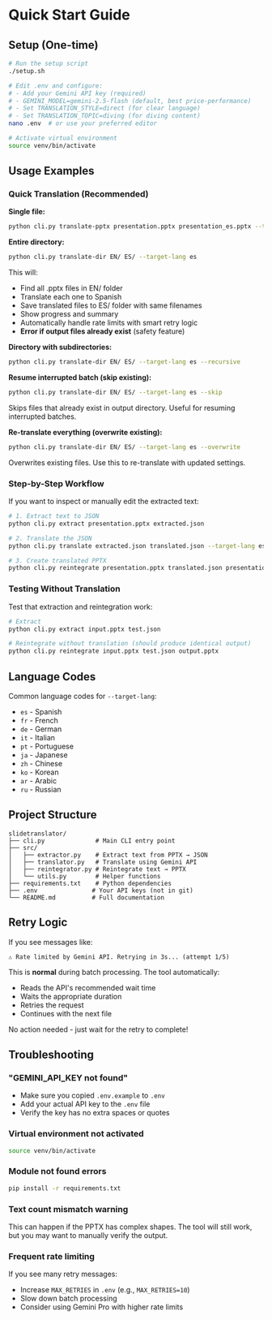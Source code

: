 # Quick Start Guide

## Setup (One-time)

```bash
# Run the setup script
./setup.sh

# Edit .env and configure:
# - Add your Gemini API key (required)
# - GEMINI_MODEL=gemini-2.5-flash (default, best price-performance)
# - Set TRANSLATION_STYLE=direct (for clear language)
# - Set TRANSLATION_TOPIC=diving (for diving content)
nano .env  # or use your preferred editor

# Activate virtual environment
source venv/bin/activate
```

## Usage Examples

### Quick Translation (Recommended)

**Single file:**
```bash
python cli.py translate-pptx presentation.pptx presentation_es.pptx --target-lang es
```

**Entire directory:**
```bash
python cli.py translate-dir EN/ ES/ --target-lang es
```

This will:
- Find all .pptx files in EN/ folder
- Translate each one to Spanish
- Save translated files to ES/ folder with same filenames
- Show progress and summary
- Automatically handle rate limits with smart retry logic
- **Error if output files already exist** (safety feature)

**Directory with subdirectories:**
```bash
python cli.py translate-dir EN/ ES/ --target-lang es --recursive
```

**Resume interrupted batch (skip existing):**
```bash
python cli.py translate-dir EN/ ES/ --target-lang es --skip
```
Skips files that already exist in output directory. Useful for resuming interrupted batches.

**Re-translate everything (overwrite existing):**
```bash
python cli.py translate-dir EN/ ES/ --target-lang es --overwrite
```
Overwrites existing files. Use this to re-translate with updated settings.

### Step-by-Step Workflow
If you want to inspect or manually edit the extracted text:

```bash
# 1. Extract text to JSON
python cli.py extract presentation.pptx extracted.json

# 2. Translate the JSON
python cli.py translate extracted.json translated.json --target-lang es

# 3. Create translated PPTX
python cli.py reintegrate presentation.pptx translated.json presentation_es.pptx
```

### Testing Without Translation
Test that extraction and reintegration work:
```bash
# Extract
python cli.py extract input.pptx test.json

# Reintegrate without translation (should produce identical output)
python cli.py reintegrate input.pptx test.json output.pptx
```

## Language Codes

Common language codes for `--target-lang`:
- `es` - Spanish
- `fr` - French
- `de` - German
- `it` - Italian
- `pt` - Portuguese
- `ja` - Japanese
- `zh` - Chinese
- `ko` - Korean
- `ar` - Arabic
- `ru` - Russian

## Project Structure

```
slidetranslator/
├── cli.py              # Main CLI entry point
├── src/
│   ├── extractor.py    # Extract text from PPTX → JSON
│   ├── translator.py   # Translate using Gemini API
│   ├── reintegrator.py # Reintegrate text → PPTX
│   └── utils.py        # Helper functions
├── requirements.txt    # Python dependencies
├── .env               # Your API keys (not in git)
└── README.md          # Full documentation
```

## Retry Logic

If you see messages like:
```
⚠ Rate limited by Gemini API. Retrying in 3s... (attempt 1/5)
```

This is **normal** during batch processing. The tool automatically:
- Reads the API's recommended wait time
- Waits the appropriate duration
- Retries the request
- Continues with the next file

No action needed - just wait for the retry to complete!

## Troubleshooting

### "GEMINI_API_KEY not found"
- Make sure you copied `.env.example` to `.env`
- Add your actual API key to the `.env` file
- Verify the key has no extra spaces or quotes

### Virtual environment not activated
```bash
source venv/bin/activate
```

### Module not found errors
```bash
pip install -r requirements.txt
```

### Text count mismatch warning
This can happen if the PPTX has complex shapes. The tool will still work, but you may want to manually verify the output.

### Frequent rate limiting
If you see many retry messages:
- Increase `MAX_RETRIES` in `.env` (e.g., `MAX_RETRIES=10`)
- Slow down batch processing
- Consider using Gemini Pro with higher rate limits
